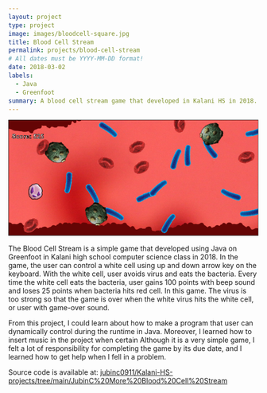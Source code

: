```yaml
---
layout: project
type: project
image: images/bloodcell-square.jpg
title: Blood Cell Stream
permalink: projects/blood-cell-stream
# All dates must be YYYY-MM-DD format!
date: 2018-03-02
labels:
  - Java
  - Greenfoot
summary: A blood cell stream game that developed in Kalani HS in 2018.
---
```


<img class="ui image" src="/images/blood-cell-stream.PNG">

The Blood Cell Stream is a simple game that developed using Java on Greenfoot in Kalani high school computer science class in 2018. In the game, the user can control a white cell using up and down arrow key on the keyboard. With the white cell, user avoids virus and eats the bacteria. Every time the white cell eats the bacteria, user gains 100 points with beep sound and loses 25 points when bacteria hits red cell. In this game. The virus is too strong so that the game is over when the white virus hits the white cell, or user with game-over sound. 

From this project, I could learn about how to make a program that user can dynamically control during the runtime in Java. Moreover, I learned how to insert music in the project when certain  Although it is a very simple game, I felt a lot of responsibility for completing the game by its due date, and I learned how to get help when I fell in a problem. 

Source code is available at: <a href="https://github.com/jubinc0911/Kalani-HS-projects/tree/main/JubinC%20More%20Blood%20Cell%20Stream"><i class="large github icon "></i>jubinc0911/Kalani-HS-projects/tree/main/JubinC%20More%20Blood%20Cell%20Stream</a>

